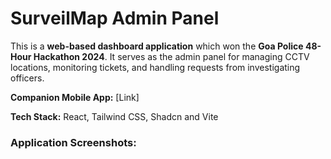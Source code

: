 # SurveilMap Admin Panel

This is a **web-based dashboard application** which won the **Goa Police 48-Hour Hackathon 2024**. It serves as the admin panel for managing CCTV locations, monitoring tickets, and handling requests from investigating officers.

**Companion Mobile App:** [Link]

**Tech Stack:** React, Tailwind CSS, Shadcn and Vite

### Application Screenshots:

